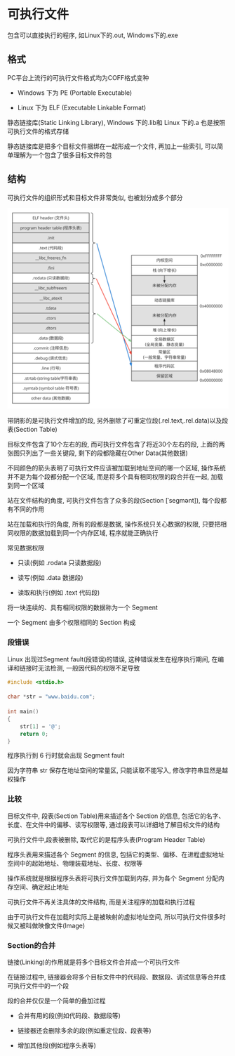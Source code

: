 <!--
 * @Description: 
 * @Version: 1.0
 * @Author: dmjcb
 * @Email:  
 * @Date: 2022-10-05 21:59:01
 * @LastEditors: dmjcb
 * @LastEditTime: 2023-05-03 17:34:46
-->

# 可执行文件

包含可以直接执行的程序, 如Linux下的.out, Windows下的.exe

## 格式

PC平台上流行的可执行文件格式均为COFF格式变种

- Windows 下为 PE (Portable Executable)

- Linux 下为 ELF (Executable Linkable Format)

静态链接库(Static Linking Library), Windows 下的.lib和 Linux 下的.a 也是按照可执行文件的格式存储

静态链接库是把多个目标文件捆绑在一起形成一个文件, 再加上一些索引, 可以简单理解为一个包含了很多目标文件的包

## 结构

可执行文件的组织形式和目标文件非常类似, 也被划分成多个部分

![](https://raw.githubusercontent.com/dmjcb/SelfImgur/main/2022-10-05-21-27.svg)

带阴影的是可执行文件增加的段, 另外删除了可重定位段(.rel.text,.rel.data)以及段表(Section Table)

目标文件包含了10个左右的段, 而可执行文件包含了将近30个左右的段, 上面的两张图只列出了一些关键段, 剩下的段都隐藏在Other Data(其他数据)

不同颜色的箭头表明了可执行文件应该被加载到地址空间的哪一个区域, 操作系统并不是为每个段都分配一个区域, 而是将多个具有相同权限的段合并在一起, 加载到同一个区域

站在文件结构的角度, 可执行文件包含了众多的段(Section [ˈseɡmənt]), 每个段都有不同的作用

站在加载和执行的角度, 所有的段都是数据, 操作系统只关心数据的权限, 只要把相同权限的数据加载到同一个内存区域, 程序就能正确执行

常见数据权限

- 只读(例如 .rodata 只读数据段)

- 读写(例如 .data 数据段)

- 读取和执行(例如 .text 代码段)

将一块连续的、具有相同权限的数据称为一个 Segment

一个 Segment 由多个权限相同的 Section 构成

### 段错误

Linux 出现过Segment fault(段错误)的错误, 这种错误发生在程序执行期间, 在编译和链接时无法检测, 一般因代码的权限不足导致

```c
#include <stdio.h>

char *str = "www.baidu.com";

int main()
{
    str[1] = '@';
    return 0;
}
```

程序执行到 6 行时就会出现 Segment fault

因为字符串 str 保存在地址空间的常量区, 只能读取不能写入, 修改字符串显然是越权操作

### 比较

目标文件中, 段表(Section Table)用来描述各个 Section 的信息, 包括它的名字、长度、在文件中的偏移、读写权限等, 通过段表可以详细地了解目标文件的结构

可执行文件中,段表被删除, 取代它的是程序头表(Program Header Table)

程序头表用来描述各个 Segment 的信息, 包括它的类型、偏移、在进程虚拟地址空间中的起始地址、物理装载地址、长度、权限等

操作系统就是根据程序头表将可执行文件加载到内存, 并为各个 Segment 分配内存空间、确定起止地址

可执行文件不再关注具体的文件结构, 而是关注程序的加载和执行过程

由于可执行文件在加载时实际上是被映射的虚拟地址空间, 所以可执行文件很多时候又被叫做映像文件(Image)

### Section的合并

链接(Linking)的作用就是将多个目标文件合并成一个可执行文件

在链接过程中, 链接器会将多个目标文件中的代码段、数据段、调试信息等合并成可执行文件中的一个段

段的合并仅仅是一个简单的叠加过程

- 合并有用的段(例如代码段、数据段等)

- 链接器还会删除多余的段(例如重定位段、段表等)

- 增加其他段(例如程序头表等)
